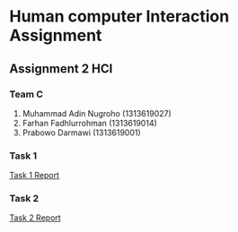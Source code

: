 # Human computer Interaction Assignment
## Assignment 2 HCI
### Team C
1. Muhammad Adin Nugroho (1313619027)
2. Farhan Fadhlurrohman (1313619014)
3. Prabowo Darmawi (1313619001)

### Task 1 
[Task 1 Report](https://github.com/RealizeID/HCI/tree/master/Task%201%20Report)

### Task 2
[Task 2 Report](https://github.com/RealizeID/HCI/tree/hw2/Task%202%20Report)


